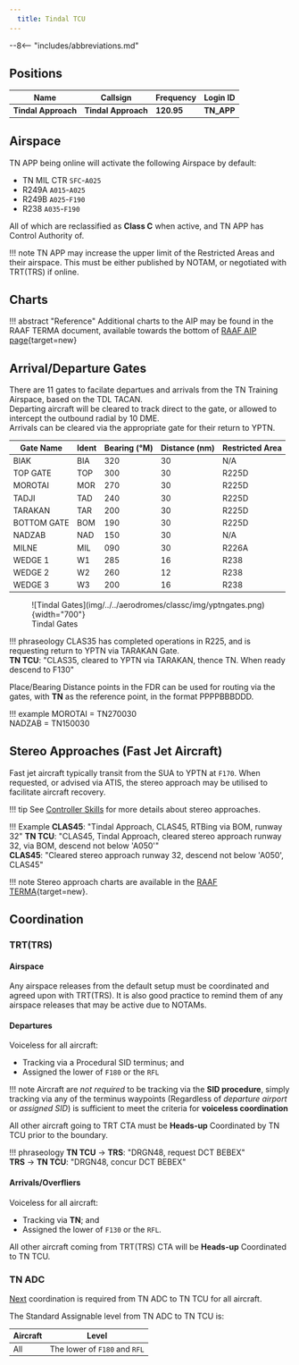 ```yaml
---
  title: Tindal TCU
---
```


--8<-- "includes/abbreviations.md"

## Positions

| Name               | Callsign       | Frequency        | Login ID              |
| ------------------ | -------------- | ---------------- | --------------------------------------|
| **Tindal Approach**    | **Tindal Approach**   | **120.95** | **TN_APP** |

## Airspace
TN APP being online will activate the following Airspace by default:

- TN MIL CTR `SFC`-`A025`
- R249A `A015`-`A025`
- R249B `A025`-`F190`
- R238 `A035`-`F190`

All of which are reclassified as **Class C** when active, and TN APP has Control Authority of.

!!! note
    TN APP may increase the upper limit of the Restricted Areas and their airspace. This must be either published by NOTAM, or negotiated with TRT(TRS) if online.

## Charts
!!! abstract "Reference"
    Additional charts to the AIP may be found in the RAAF TERMA document, available towards the bottom of [RAAF AIP page](https://ais-af.airforce.gov.au/australian-aip){target=new}

## Arrival/Departure Gates
There are 11 gates to facilate departues and arrivals from the TN Training Airspace, based on the TDL TACAN.  
Departing aircraft will be cleared to track direct to the gate, or allowed to intercept the outbound radial by 10 DME.  
Arrivals can be cleared via the appropriate gate for their return to YPTN.

| Gate Name | Ident | Bearing (°M) | Distance (nm) | Restricted Area |
| ------ | ----------| ----------| ----------| ----------|
| BIAK     | BIA | 320 | 30 | N/A |
| TOP GATE     | TOP | 300 | 30 | R225D |
| MOROTAI     | MOR | 270 | 30 | R225D |
| TADJI     | TAD | 240 | 30 | R225D |
| TARAKAN     | TAR | 200 | 30 | R225D |
| BOTTOM GATE     | BOM | 190 | 30 | R225D |
| NADZAB     | NAD | 150 | 30 | N/A |
| MILNE     | MIL | 090 | 30 | R226A |
| WEDGE 1     | W1 | 285 | 16 | R238 |
| WEDGE 2     | W2 | 260 | 12 | R238 |
| WEDGE 3     | W3 | 200 | 16 | R238 |

<figure markdown>
![Tindal Gates](img/../../aerodromes/classc/img/yptngates.png){width="700"}
  <figcaption>Tindal Gates</figcaption>
</figure>

!!! phraseology 
    CLAS35 has completed operations in R225, and is requesting return to YPTN via TARAKAN Gate.  
    **TN TCU**: "CLAS35, cleared to YPTN via TARAKAN, thence TN. When ready descend to F130"   

Place/Bearing Distance points in the FDR can be used for routing via the gates, with **TN** as the reference point, in the format PPPPBBBDDD.

!!! example 
    MOROTAI = TN270030  
    NADZAB = TN150030  

## Stereo Approaches (Fast Jet Aircraft)
Fast jet aircraft typically transit from the SUA to YPTN at `F170`. When requested, or advised via ATIS, the stereo approach may be utilised to facilitate aircraft recovery.

!!! tip
    See [Controller Skills](../controller-skills/military.md#stereo-approaches) for more details about stereo approaches.

!!! Example
**CLAS45**: "Tindal Approach, CLAS45, RTBing via BOM, runway 32"
**TN TCU**: "CLAS45, Tindal Approach, cleared stereo approach runway 32, via BOM, descend not below 'A050'"  
**CLAS45**: "Cleared stereo approach runway 32, descend not below 'A050', CLAS45"

!!! note
    Stereo approach charts are available in the [RAAF TERMA](https://ais-af.airforce.gov.au/australian-aip){target=new}.

## Coordination
### TRT(TRS)
#### Airspace
Any airspace releases from the default setup must be coordinated and agreed upon with TRT(TRS). It is also good practice to remind them of any airspace releases that may be active due to NOTAMs.

#### Departures
Voiceless for all aircraft:

- Tracking via a Procedural SID terminus; and  
- Assigned the lower of `F180` or the `RFL`

!!! note
    Aircraft are *not required* to be tracking via the **SID procedure**, simply tracking via any of the terminus waypoints (Regardless of *departure airport* or *assigned SID*) is sufficient to meet the criteria for **voiceless coordination**

All other aircraft going to TRT CTA must be **Heads-up** Coordinated by TN TCU prior to the boundary.

!!! phraseology
    <span class="hotline">**TN TCU** -> **TRS**</span>: "DRGN48, request DCT BEBEX"  
    <span class="hotline">**TRS** -> **TN TCU**</span>: "DRGN48, concur DCT BEBEX"  

#### Arrivals/Overfliers
Voiceless for all aircraft:

- Tracking via **TN**; and  
- Assigned the lower of `F130` or the `RFL`.

All other aircraft coming from TRT(TRS) CTA will be **Heads-up** Coordinated to TN TCU.

### TN ADC
[Next](../controller-skills/coordination.md#next) coordination is required from TN ADC to TN TCU for all aircraft.

The Standard Assignable level from TN ADC to TN TCU is:

| Aircraft | Level |
| ----- | ---- |
| All | The lower of `F180` and `RFL` |